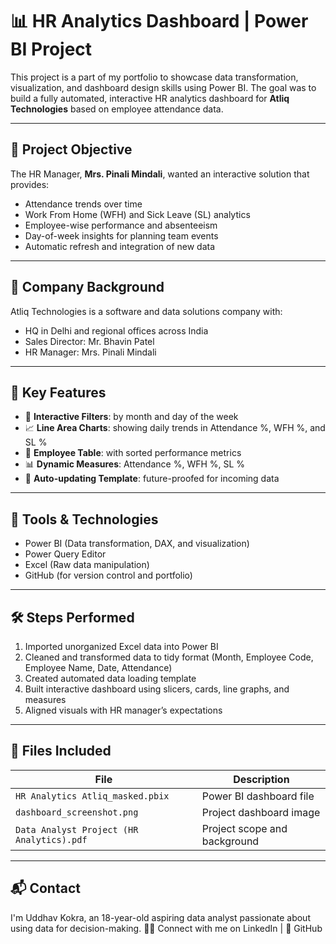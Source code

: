 # 📊 HR Analytics Dashboard | Power BI Project

This project is a part of my portfolio to showcase data transformation, visualization, and dashboard design skills using Power BI. The goal was to build a fully automated, interactive HR analytics dashboard for **Atliq Technologies** based on employee attendance data.

---

## 🧠 Project Objective

The HR Manager, **Mrs. Pinali Mindali**, wanted an interactive solution that provides:

- Attendance trends over time
- Work From Home (WFH) and Sick Leave (SL) analytics
- Employee-wise performance and absenteeism
- Day-of-week insights for planning team events
- Automatic refresh and integration of new data

---

## 🏢 Company Background

Atliq Technologies is a software and data solutions company with:

- HQ in Delhi and regional offices across India
- Sales Director: Mr. Bhavin Patel
- HR Manager: Mrs. Pinali Mindali

---

## 📌 Key Features

- 📅 **Interactive Filters**: by month and day of the week
- 📈 **Line Area Charts**: showing daily trends in Attendance %, WFH %, and SL %
- 👤 **Employee Table**: with sorted performance metrics
- 📊 **Dynamic Measures**: Attendance %, WFH %, SL %
- 🔄 **Auto-updating Template**: future-proofed for incoming data

---

## 🔧 Tools & Technologies

- Power BI (Data transformation, DAX, and visualization)
- Power Query Editor
- Excel (Raw data manipulation)
- GitHub (for version control and portfolio)

---

## 🛠️ Steps Performed

1. Imported unorganized Excel data into Power BI
2. Cleaned and transformed data to tidy format (Month, Employee Code, Employee Name, Date, Attendance)
3. Created automated data loading template
4. Built interactive dashboard using slicers, cards, line graphs, and measures
5. Aligned visuals with HR manager’s expectations

---

## 📁 Files Included

| File | Description |
|------|-------------|
| `HR Analytics Atliq_masked.pbix` | Power BI dashboard file |
| `dashboard_screenshot.png` | Project dashboard image |
| `Data Analyst Project (HR Analytics).pdf` | Project scope and background |


---

## 📬 Contact

I'm Uddhav Kokra, an 18-year-old aspiring data analyst passionate about using data for decision-making.
🧑‍💻 Connect with me on LinkedIn | 🐙 GitHub
